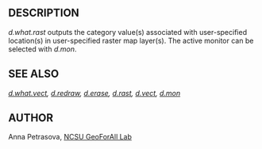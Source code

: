 
## DESCRIPTION

*d.what.rast* outputs the category value(s)
associated with user-specified location(s) in user-specified raster map layer(s).
The active monitor can be selected with *d.mon*.

## SEE ALSO

*[d.what.vect](d.what.vect.html),
[d.redraw](d.redraw.html),
[d.erase](d.erase.html),
[d.rast](d.rast.html),
[d.vect](d.vect.html),
[d.mon](d.mon.html)*

## AUTHOR

Anna Petrasova, [NCSU GeoForAll Lab](https://geospatial.ncsu.edu/geoforall/)
